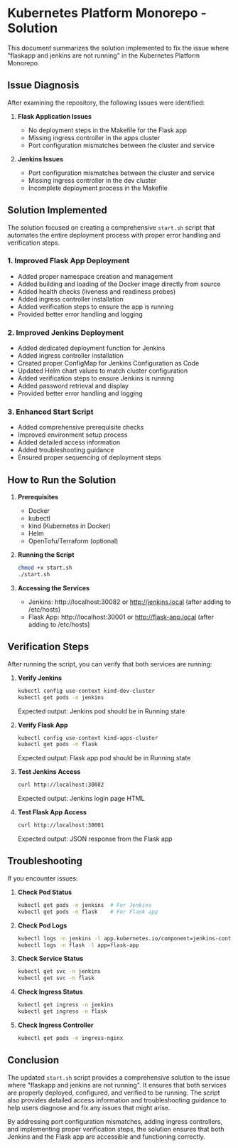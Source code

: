 # Kubernetes Platform Monorepo - Solution

This document summarizes the solution implemented to fix the issue where "flaskapp and jenkins are not running" in the Kubernetes Platform Monorepo.

## Issue Diagnosis

After examining the repository, the following issues were identified:

1. **Flask Application Issues**
   - No deployment steps in the Makefile for the Flask app
   - Missing ingress controller in the apps cluster
   - Port configuration mismatches between the cluster and service

2. **Jenkins Issues**
   - Port configuration mismatches between the cluster and service
   - Missing ingress controller in the dev cluster
   - Incomplete deployment process in the Makefile

## Solution Implemented

The solution focused on creating a comprehensive `start.sh` script that automates the entire deployment process with proper error handling and verification steps.

### 1. Improved Flask App Deployment

- Added proper namespace creation and management
- Added building and loading of the Docker image directly from source
- Added health checks (liveness and readiness probes)
- Added ingress controller installation
- Added verification steps to ensure the app is running
- Provided better error handling and logging

### 2. Improved Jenkins Deployment

- Added dedicated deployment function for Jenkins
- Added ingress controller installation
- Created proper ConfigMap for Jenkins Configuration as Code
- Updated Helm chart values to match cluster configuration
- Added verification steps to ensure Jenkins is running
- Added password retrieval and display
- Provided better error handling and logging

### 3. Enhanced Start Script

- Added comprehensive prerequisite checks
- Improved environment setup process
- Added detailed access information
- Added troubleshooting guidance
- Ensured proper sequencing of deployment steps

## How to Run the Solution

1. **Prerequisites**
   - Docker
   - kubectl
   - kind (Kubernetes in Docker)
   - Helm
   - OpenTofu/Terraform (optional)

2. **Running the Script**
   ```bash
   chmod +x start.sh
   ./start.sh
   ```

3. **Accessing the Services**
   - Jenkins: http://localhost:30082 or http://jenkins.local (after adding to /etc/hosts)
   - Flask App: http://localhost:30001 or http://flask-app.local (after adding to /etc/hosts)

## Verification Steps

After running the script, you can verify that both services are running:

1. **Verify Jenkins**
   ```bash
   kubectl config use-context kind-dev-cluster
   kubectl get pods -n jenkins
   ```
   Expected output: Jenkins pod should be in Running state

2. **Verify Flask App**
   ```bash
   kubectl config use-context kind-apps-cluster
   kubectl get pods -n flask
   ```
   Expected output: Flask app pod should be in Running state

3. **Test Jenkins Access**
   ```bash
   curl http://localhost:30082
   ```
   Expected output: Jenkins login page HTML

4. **Test Flask App Access**
   ```bash
   curl http://localhost:30001
   ```
   Expected output: JSON response from the Flask app

## Troubleshooting

If you encounter issues:

1. **Check Pod Status**
   ```bash
   kubectl get pods -n jenkins  # For Jenkins
   kubectl get pods -n flask    # For Flask app
   ```

2. **Check Pod Logs**
   ```bash
   kubectl logs -n jenkins -l app.kubernetes.io/component=jenkins-controller
   kubectl logs -n flask -l app=flask-app
   ```

3. **Check Service Status**
   ```bash
   kubectl get svc -n jenkins
   kubectl get svc -n flask
   ```

4. **Check Ingress Status**
   ```bash
   kubectl get ingress -n jenkins
   kubectl get ingress -n flask
   ```

5. **Check Ingress Controller**
   ```bash
   kubectl get pods -n ingress-nginx
   ```

## Conclusion

The updated `start.sh` script provides a comprehensive solution to the issue where "flaskapp and jenkins are not running". It ensures that both services are properly deployed, configured, and verified to be running. The script also provides detailed access information and troubleshooting guidance to help users diagnose and fix any issues that might arise.

By addressing port configuration mismatches, adding ingress controllers, and implementing proper verification steps, the solution ensures that both Jenkins and the Flask app are accessible and functioning correctly.
